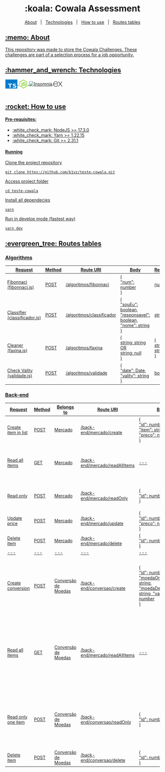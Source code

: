 <h1 align='center'>:koala: Cowala Assessment</h1>

<p align='center'>
<a href='#about'>About</a> &nbsp; | &nbsp; <a href='#technologies'>Technologies</a> &nbsp; | &nbsp; <a href='#how-to-use'>How to use</a> &nbsp; | &nbsp; <a href='#routes-tables'>Routes tables</>
</p>

<h2 id='about'>:memo: About</h2>
<p>This repository was made to store the Cowala Challenges. These challenges are part of a selection process for a job opportunity.</p>

<h2 id='technologies'>:hammer_and_wrench: Technologies</h2>
<div>
	<img align="center" alt="TypeScript" title="TypeScript" height="30" width="40" src="https://raw.githubusercontent.com/devicons/devicon/master/icons/typescript/typescript-plain.svg" />
	<img align="center" alt="NodeJS" title="NodeJS" height="30" src="https://raw.githubusercontent.com/devicons/devicon/master/icons/nodejs/nodejs-original.svg" />
	<img align="center" alt="Insomnia" title="Insomnia" height="30" src="https://dashboard.snapcraft.io/site_media/appmedia/2018/04/twitter-card-icon.png" />
  <img align="center" alt="ExpressJS" title="ExpressJS" height="30" src="https://raw.githubusercontent.com/devicons/devicon/master/icons/express/express-original.svg" />
</div>
<br/>

<h2 id='how-to-use'>:rocket: How to use</h2>

<h4>Pre-requisites:</h4>
<ul>
  <li>:white_check_mark: NodeJS >= 17.3.0</li>
  <li>:white_check_mark: Yarn >= 1.22.15</li>
  <li>:white_check_mark: Git >= 2.31.1</li>
</ul>

<h4>Running</h4>

Clone the project repository
```
git clone https://github.com/k1vz/teste-cowala.git
```

Access project folder
```
cd teste-cowala
```

Install all dependecies
```
yarn
```

Run in develop mode (fastest way)
```
yarn dev
```

<h2 id='routes-tables'>:evergreen_tree: Routes tables</h2>
	
<h3>Algorithms</h3>
	
Request | Method | Route URI | Body | Response
--- | --- | --- | --- | ---
Fibonnaci <br> (fibonnaci.js) | POST | /algoritmos/fibonnaci | { <br> "num": number <br> } | number[]
Classifier <br> (classificador.js) | POST | /algoritmos/classificador | { <br> "souEu": boolean, <br> "responsavel": boolean, <br> "nome": string <br> } | string[]
Cleaner <br> (faxina.js) | POST | /algoritmos/faxina |  { <br> string: string <br> OR <br> string: null <br> } | { <br> string: string <br> }
Check Vality <br> (validade.js) | POST | /algoritmos/validade | { <br> "date": Date, <br> "vality": string <br> } | boolean
	
	
<h3>Back-end</h3>
	
Request | Method | Belongs to | Route URI | Body | Response
--- | --- | --- | --- | --- | ---
Create item in list | POST | Mercado | /back-end/mercado/create | { <br> "id": number, <br> "item": string, <br> "preco": number <br> } | "Status 200: Done!"
Read all items | GET | Mercado | /back-end/mercado/readAllItems | --- | [ <br> &nbsp; { <br> &nbsp; "id": number, <br> &nbsp; "item": string, <br> &nbsp; "preco": number <br> &nbsp; } <br> ]
Read only | POST | Mercado | /back-end/mercado/readOnly | { <br> "id": number <br> } | { <br> "id": number, <br> "item": string, <br> "preco": number <br> }
Update price | POST | Mercado | /back-end/mercado/update | { <br> "id": number, <br> "preco": number <br> } | "Status 200: Done!"
Delete item | POST | Mercado | /back-end/mercado/delete | { <br> "id": number <br> } | "Status 200: Done!"
--- | --- | --- | --- | --- | ---
Create conversion | POST | Conversão <br> de Moedas | /back-end/conversao/create | { <br> "id": number, <br> "moedaOriginal": string, <br> "moedaDeConversao": string, "valorEnviado": number <br> } | { <br> "id": number, <br> "moedaOriginal": string, <br> "moedaDeConversao": string, <br> "valorEnviado": number, <br> "valorConvertido": number <br> }
Read all items | GET | Conversão <br> de Moedas | /back-end/mercado/readAllItems | --- | [ <br> &nbsp; { <br> &nbsp; "id": number, <br> &nbsp; "moedaOriginal": string, <br> &nbsp; "moedaDeConversao": string, <br> &nbsp; "valorEnviado": number, <br> &nbsp; "valorConvertido": number <br> &nbsp; } <br> ]
Read only one item | POST | Conversão <br> de Moedas | /back-end/conversao/readOnly | { <br> "id": number <br> } | { <br> "id": number, <br> "moedaOriginal": string, <br> "moedaDeConversao": string, <br> "valorEnviado": number, <br> "valorConvertido": number <br> }
Delete item | POST | Conversão <br> de Moedas | /back-end/conversao/delete | { <br> "id": number <br> } | "Status 200: Done!"
